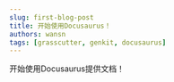 ```yaml
---
slug: first-blog-post
title: 开始使用Docusaurus！
authors: wansn
tags: [grasscutter, genkit, docusaurus]
---
```


开始使用Docusaurus提供文档！

